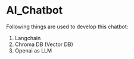 # AI_Chatbot
Following things are used to develop this chatbot:
1. Langchain
2. Chroma DB (Vector DB)
3. Openai as LLM

